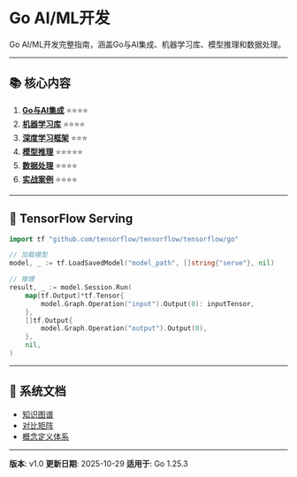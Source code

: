 ﻿# Go AI/ML开发

Go AI/ML开发完整指南，涵盖Go与AI集成、机器学习库、模型推理和数据处理。

---

## 📚 核心内容

1. **[Go与AI集成](./01-Go与AI集成.md)** ⭐⭐⭐⭐
2. **[机器学习库](./02-机器学习库.md)** ⭐⭐⭐⭐
3. **[深度学习框架](./03-深度学习框架.md)** ⭐⭐⭐
4. **[模型推理](./04-模型推理.md)** ⭐⭐⭐⭐⭐
5. **[数据处理](./05-数据处理.md)** ⭐⭐⭐⭐
6. **[实战案例](./06-实战案例.md)** ⭐⭐⭐⭐

---

## 🚀 TensorFlow Serving

```go
import tf "github.com/tensorflow/tensorflow/tensorflow/go"

// 加载模型
model, _ := tf.LoadSavedModel("model_path", []string{"serve"}, nil)

// 推理
result, _ := model.Session.Run(
    map[tf.Output]*tf.Tensor{
        model.Graph.Operation("input").Output(0): inputTensor,
    },
    []tf.Output{
        model.Graph.Operation("output").Output(0),
    },
    nil,
)
```

---

## 📖 系统文档

- [知识图谱](./00-知识图谱.md)
- [对比矩阵](./00-对比矩阵.md)
- [概念定义体系](./00-概念定义体系.md)

---

**版本**: v1.0
**更新日期**: 2025-10-29
**适用于**: Go 1.25.3
